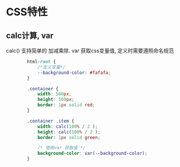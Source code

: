 # CSS特性


## calc计算, var 
calc() 支持简单的 加减乘除.
var 获取css变量值, 定义时需要遵照命名规范

```css
        html:root {
            /*定义变量*/
            --background-color: #fafafa;
        }

        .container {
            width: 500px;
            height: 500px;
            border: 1px solid red;
        }

        .container .item {
            width: calc(100% / 2 );
            height: calc(100% / 2 );
            border: 1px solid green;

            /* 使用var 获取值 */
            background-color: var(--background-color); 
        }
```